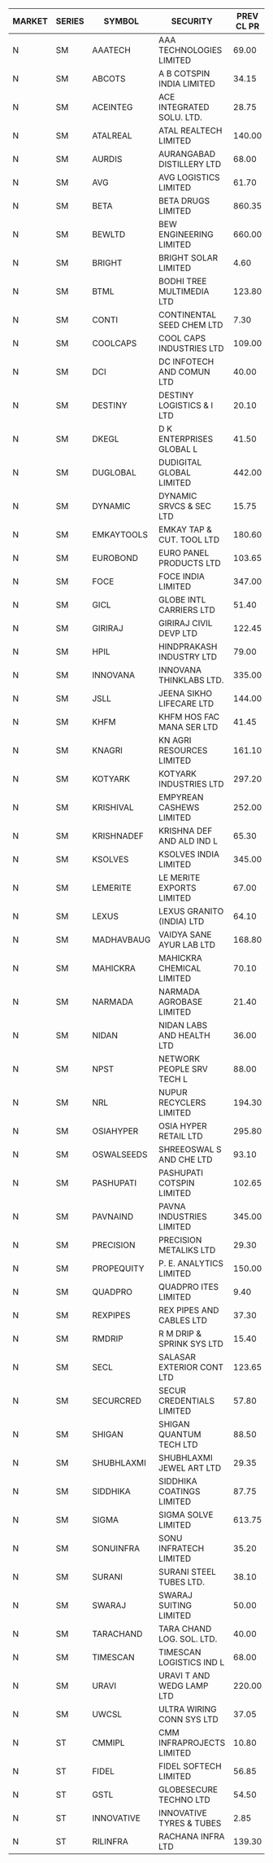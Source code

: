 


| MARKET | SERIES | SYMBOL | SECURITY | PREV CL PR | OPEN PRICE | HIGH PRICE | LOW PRICE | CLOSE PRICE | NET TRDVAL | NET TRDQTY | CORP IND | HI 52 WK | LO 52 WK |
| ----- | ----- | ----- | ----- | ----- | ----- | ----- | ----- | ----- | ----- | ----- | ----- | ----- | ----- |
| N | SM | AAATECH | AAA TECHNOLOGIES LIMITED | 69.00 | 69.00 | 69.00 | 68.50 | 68.50 | 412500.00 | 6000 |  | 78.00 | 44.00 |
| N | SM | ABCOTS | A B COTSPIN INDIA LIMITED | 34.15 | 35.10 | 35.10 | 35.10 | 35.10 | 140400.00 | 4000 |  | 61.35 | 34.15 |
| N | SM | ACEINTEG | ACE INTEGRATED SOLU. LTD. | 28.75 | 30.15 | 30.15 | 30.15 | 30.15 | 678375.00 | 22500 |  | 31.60 | 14.45 |
| N | SM | ATALREAL | ATAL REALTECH LIMITED | 140.00 | 137.10 | 145.80 | 135.00 | 143.40 | 10352080.00 | 73600 |  | 188.40 | 37.00 |
| N | SM | AURDIS | AURANGABAD DISTILLERY LTD | 68.00 | 71.30 | 71.40 | 71.30 | 71.40 | 285400.00 | 4000 |  | 86.00 | 33.95 |
| N | SM | AVG | AVG LOGISTICS LIMITED | 61.70 | 63.45 | 64.60 | 59.00 | 64.60 | 224460.00 | 3600 |  | 85.00 | 51.10 |
| N | SM | BETA | BETA DRUGS LIMITED | 860.35 | 865.80 | 889.90 | 848.00 | 858.75 | 5001790.00 | 5800 |  | 1024.40 | 279.50 |
| N | SM | BEWLTD | BEW ENGINEERING LIMITED | 660.00 | 651.15 | 673.00 | 651.15 | 673.00 | 2324900.00 | 3500 |  | 1187.20 | 228.15 |
| N | SM | BRIGHT | BRIGHT SOLAR LIMITED | 4.60 | 4.75 | 4.75 | 4.55 | 4.55 | 168600.00 | 36000 |  | 10.55 | 4.45 |
| N | SM | BTML | BODHI TREE MULTIMEDIA LTD | 123.80 | 117.65 | 117.65 | 117.65 | 117.65 | 141180.00 | 1200 |  | 174.00 | 65.00 |
| N | SM | CONTI | CONTINENTAL SEED CHEM LTD | 7.30 | 7.00 | 7.00 | 7.00 | 7.00 | 23331.00 | 3333 |  | 13.75 | 5.30 |
| N | SM | COOLCAPS | COOL CAPS INDUSTRIES LTD | 109.00 | 104.00 | 106.95 | 104.00 | 106.95 | 944850.00 | 9000 |  | 113.70 | 41.50 |
| N | SM | DCI | DC INFOTECH AND COMUN LTD | 40.00 | 40.75 | 40.75 | 40.25 | 40.25 | 972600.00 | 24000 |  | 100.00 | 35.95 |
| N | SM | DESTINY | DESTINY LOGISTICS & I LTD | 20.10 | 20.05 | 20.10 | 19.30 | 19.30 | 356700.00 | 18000 |  | 20.85 | 8.05 |
| N | SM | DKEGL | D K ENTERPRISES GLOBAL L | 41.50 | 41.00 | 41.00 | 41.00 | 41.00 | 123000.00 | 3000 |  | 72.60 | 34.70 |
| N | SM | DUGLOBAL | DUDIGITAL GLOBAL LIMITED | 442.00 | 430.00 | 432.00 | 430.00 | 432.00 | 862000.00 | 2000 |  | 489.00 | 95.00 |
| N | SM | DYNAMIC | DYNAMIC SRVCS & SEC LTD | 15.75 | 14.60 | 15.65 | 14.55 | 15.10 | 148000.00 | 10000 |  | 57.70 | 13.00 |
| N | SM | EMKAYTOOLS | EMKAY TAP & CUT. TOOL LTD | 180.60 | 189.60 | 189.60 | 189.60 | 189.60 | 113760.00 | 600 |  | 306.00 | 109.00 |
| N | SM | EUROBOND | EURO PANEL PRODUCTS LTD | 103.65 | 105.75 | 105.75 | 104.95 | 104.95 | 421400.00 | 4000 |  | 147.65 | 72.05 |
| N | SM | FOCE | FOCE INDIA LIMITED | 347.00 | 293.00 | 293.00 | 293.00 | 293.00 | 175800.00 | 600 |  | 408.00 | 185.10 |
| N | SM | GICL | GLOBE INTL CARRIERS LTD | 51.40 | 53.95 | 53.95 | 53.95 | 53.95 | 1618500.00 | 30000 |  | 53.95 | 17.15 |
| N | SM | GIRIRAJ | GIRIRAJ CIVIL DEVP LTD | 122.45 | 127.90 | 127.90 | 127.90 | 127.90 | 153480.00 | 1200 |  | 129.10 | 71.25 |
| N | SM | HPIL | HINDPRAKASH INDUSTRY LTD | 79.00 | 82.65 | 82.65 | 82.65 | 82.65 | 247950.00 | 3000 |  | 93.90 | 45.40 |
| N | SM | INNOVANA | INNOVANA THINKLABS LTD. | 335.00 | 318.25 | 318.25 | 318.25 | 318.25 | 318250.00 | 1000 |  | 478.00 | 119.25 |
| N | SM | JSLL | JEENA SIKHO LIFECARE LTD | 144.00 | 144.00 | 144.00 | 144.00 | 144.00 | 288000.00 | 2000 |  | 182.50 | 136.10 |
| N | SM | KHFM | KHFM HOS FAC MANA SER LTD | 41.45 | 39.40 | 40.95 | 39.40 | 40.80 | 624495.00 | 15500 |  | 72.00 | 28.80 |
| N | SM | KNAGRI | KN AGRI RESOURCES LIMITED | 161.10 | 157.00 | 158.00 | 157.00 | 158.00 | 1511040.00 | 9600 |  | 261.00 | 144.00 |
| N | SM | KOTYARK | KOTYARK INDUSTRIES LTD | 297.20 | 317.95 | 326.90 | 311.00 | 323.70 | 21173040.00 | 65600 |  | 402.00 | 67.90 |
| N | SM | KRISHIVAL | EMPYREAN CASHEWS LIMITED | 252.00 | 245.50 | 264.60 | 241.60 | 264.60 | 12241200.00 | 48000 |  | 321.65 | 68.00 |
| N | SM | KRISHNADEF | KRISHNA DEF AND ALD IND L | 65.30 | 64.05 | 68.55 | 64.05 | 68.50 | 807150.00 | 12000 |  | 118.35 | 64.05 |
| N | SM | KSOLVES | KSOLVES INDIA LIMITED | 345.00 | 348.85 | 349.80 | 341.05 | 344.90 | 2358500.00 | 6800 |  | 753.40 | 292.60 |
| N | SM | LEMERITE | LE MERITE EXPORTS LIMITED | 67.00 | 67.00 | 68.00 | 65.25 | 67.85 | 746160.00 | 11200 |  | 77.20 | 63.00 |
| N | SM | LEXUS | LEXUS GRANITO (INDIA) LTD | 64.10 | 64.00 | 64.00 | 64.00 | 64.00 | 64000.00 | 1000 |  | 77.00 | 10.30 |
| N | SM | MADHAVBAUG | VAIDYA SANE AYUR LAB LTD | 168.80 | 164.00 | 164.00 | 164.00 | 164.00 | 262400.00 | 1600 |  | 249.40 | 133.25 |
| N | SM | MAHICKRA | MAHICKRA CHEMICAL LIMITED | 70.10 | 75.95 | 75.95 | 73.00 | 73.00 | 779775.00 | 10500 |  | 96.50 | 61.25 |
| N | SM | NARMADA | NARMADA AGROBASE LIMITED | 21.40 | 20.35 | 22.00 | 20.35 | 21.45 | 463320.00 | 21600 |  | 23.50 | 10.50 |
| N | SM | NIDAN | NIDAN LABS AND HEALTH LTD | 36.00 | 36.00 | 37.90 | 36.00 | 37.00 | 407400.00 | 11000 |  | 70.70 | 32.20 |
| N | SM | NPST | NETWORK PEOPLE SRV TECH L | 88.00 | 80.00 | 84.00 | 80.00 | 84.00 | 262400.00 | 3200 |  | 92.50 | 49.05 |
| N | SM | NRL | NUPUR RECYCLERS LIMITED | 194.30 | 200.40 | 200.40 | 196.05 | 199.95 | 1091695.00 | 5500 |  | 316.05 | 124.20 |
| N | SM | OSIAHYPER | OSIA HYPER RETAIL LTD | 295.80 | 297.00 | 297.00 | 288.00 | 290.00 | 580820.00 | 2000 |  | 397.00 | 152.10 |
| N | SM | OSWALSEEDS | SHREEOSWAL S AND CHE LTD | 93.10 | 88.45 | 88.45 | 88.45 | 88.45 | 353800.00 | 4000 |  | 103.00 | 30.60 |
| N | SM | PASHUPATI | PASHUPATI COTSPIN LIMITED | 102.65 | 110.00 | 110.00 | 108.05 | 108.05 | 5589920.00 | 51200 |  | 170.00 | 60.20 |
| N | SM | PAVNAIND | PAVNA INDUSTRIES LIMITED | 345.00 | 337.50 | 337.50 | 337.50 | 337.50 | 270000.00 | 800 |  | 345.00 | 165.15 |
| N | SM | PRECISION | PRECISION METALIKS LTD | 29.30 | 29.30 | 29.95 | 28.55 | 28.55 | 175600.00 | 6000 |  | 55.95 | 27.50 |
| N | SM | PROPEQUITY | P. E. ANALYTICS LIMITED | 150.00 | 150.10 | 150.10 | 147.70 | 147.70 | 714720.00 | 4800 |  | 204.10 | 141.00 |
| N | SM | QUADPRO | QUADPRO ITES LIMITED | 9.40 | 9.10 | 9.10 | 9.10 | 9.10 | 54600.00 | 6000 |  | 18.80 | 9.00 |
| N | SM | REXPIPES | REX PIPES AND CABLES LTD | 37.30 | 35.65 | 35.65 | 35.65 | 35.65 | 142600.00 | 4000 |  | 64.35 | 26.00 |
| N | SM | RMDRIP | R M DRIP & SPRINK SYS LTD | 15.40 | 15.90 | 15.90 | 15.20 | 15.70 | 157300.00 | 10000 |  | 28.65 | 12.75 |
| N | SM | SECL | SALASAR EXTERIOR CONT LTD | 123.65 | 120.25 | 129.80 | 120.25 | 129.80 | 378000.00 | 3000 |  | 143.00 | 19.50 |
| N | SM | SECURCRED | SECUR CREDENTIALS LIMITED | 57.80 | 57.00 | 57.00 | 57.00 | 57.00 | 71820.00 | 1260 |  | 145.00 | 17.50 |
| N | SM | SHIGAN | SHIGAN QUANTUM TECH LTD | 88.50 | 91.00 | 93.50 | 91.00 | 92.50 | 1650000.00 | 18000 |  | 140.00 | 81.15 |
| N | SM | SHUBHLAXMI | SHUBHLAXMI JEWEL ART LTD | 29.35 | 27.90 | 30.80 | 27.90 | 30.80 | 491400.00 | 17000 |  | 41.65 | 11.20 |
| N | SM | SIDDHIKA | SIDDHIKA COATINGS LIMITED | 87.75 | 92.10 | 92.10 | 92.10 | 92.10 | 184200.00 | 2000 |  | 102.30 | 55.60 |
| N | SM | SIGMA | SIGMA SOLVE LIMITED | 613.75 | 582.60 | 642.50 | 582.60 | 642.50 | 927810.00 | 1500 |  | 745.75 | 150.00 |
| N | SM | SONUINFRA | SONU INFRATECH LIMITED | 35.20 | 33.60 | 35.00 | 31.70 | 33.65 | 5153700.00 | 156000 |  | 35.80 | 19.80 |
| N | SM | SURANI | SURANI STEEL TUBES LTD. | 38.10 | 39.75 | 39.75 | 36.20 | 36.20 | 898300.00 | 24000 |  | 49.55 | 19.00 |
| N | SM | SWARAJ | SWARAJ SUITING LIMITED | 50.00 | 50.05 | 50.05 | 50.00 | 50.00 | 500100.00 | 10000 |  | 86.00 | 46.10 |
| N | SM | TARACHAND | TARA CHAND LOG. SOL. LTD. | 40.00 | 44.50 | 44.50 | 42.55 | 42.55 | 174100.00 | 4000 |  | 66.00 | 33.00 |
| N | SM | TIMESCAN | TIMESCAN LOGISTICS IND L | 68.00 | 69.80 | 69.80 | 68.05 | 68.05 | 275700.00 | 4000 |  | 161.15 | 68.00 |
| N | SM | URAVI | URAVI T AND WEDG LAMP LTD | 220.00 | 215.00 | 215.00 | 215.00 | 215.00 | 258000.00 | 1200 |  | 221.00 | 109.50 |
| N | SM | UWCSL | ULTRA WIRING CONN SYS LTD | 37.05 | 37.50 | 37.50 | 37.50 | 37.50 | 150000.00 | 4000 |  | 41.00 | 25.30 |
| N | ST | CMMIPL | CMM INFRAPROJECTS LIMITED | 10.80 | 11.30 | 11.30 | 11.30 | 11.30 | 33900.00 | 3000 |  | 36.50 | 6.20 |
| N | ST | FIDEL | FIDEL SOFTECH LIMITED | 56.85 | 55.65 | 59.65 | 54.05 | 59.05 | 25592250.00 | 450000 |  | 64.40 | 54.05 |
| N | ST | GSTL | GLOBESECURE TECHNO LTD | 54.50 | 57.20 | 57.20 | 57.20 | 57.20 | 686400.00 | 12000 |  | 57.20 | 34.70 |
| N | ST | INNOVATIVE | INNOVATIVE TYRES & TUBES | 2.85 | 2.75 | 2.95 | 2.75 | 2.75 | 133800.00 | 48000 |  | 39.00 | 2.75 |
| N | ST | RILINFRA | RACHANA INFRA LTD | 139.30 | 139.70 | 140.00 | 139.50 | 139.50 | 136731950.00 | 980000 |  | 140.00 | 138.00 |




